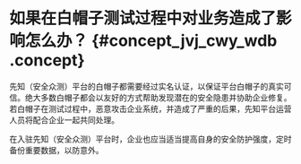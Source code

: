 # 如果在白帽子测试过程中对业务造成了影响怎么办？ {#concept_jvj_cwy_wdb .concept}

先知（安全众测）平台的白帽子都需要经过实名认证，以保证平台白帽子的真实可信。绝大多数白帽子都会以友好的方式帮助发现潜在的安全隐患并协助企业修复。若白帽子在测试过程中，恶意攻击企业系统，并造成了严重的后果，先知平台运营人员将配合企业一起共同处理。

在入驻先知（安全众测）平台时，企业也应当适当提高自身的安全防护强度，定时备份重要数据，以防意外。


